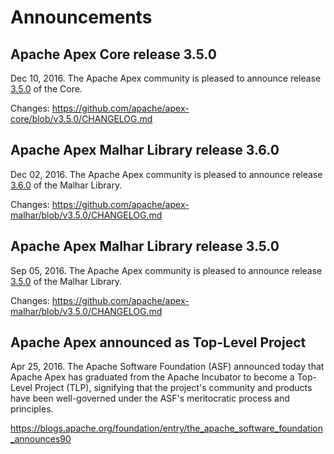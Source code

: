 # Announcements

## Apache Apex Core release 3.5.0

Dec 10, 2016.  The Apache Apex community is pleased to announce release [3.5.0](/downloads.html) of the Core.

Changes: https://github.com/apache/apex-core/blob/v3.5.0/CHANGELOG.md

## Apache Apex Malhar Library release 3.6.0

Dec 02, 2016.  The Apache Apex community is pleased to announce release [3.6.0](/downloads.html) of the Malhar Library.

Changes: https://github.com/apache/apex-malhar/blob/v3.5.0/CHANGELOG.md

## Apache Apex Malhar Library release 3.5.0

Sep 05, 2016.  The Apache Apex community is pleased to announce release [3.5.0](/downloads.html) of the Malhar Library.

Changes: https://github.com/apache/apex-malhar/blob/v3.5.0/CHANGELOG.md

## Apache Apex announced as Top-Level Project

Apr 25, 2016.  The Apache Software Foundation (ASF) announced today that Apache Apex has graduated from the Apache Incubator to become a Top-Level Project (TLP), signifying that the project's community and products have been well-governed under the ASF's meritocratic process and principles. 

https://blogs.apache.org/foundation/entry/the_apache_software_foundation_announces90
